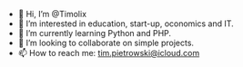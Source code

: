- 👋 Hi, I’m @Timolix
- 👀 I’m interested in education, start-up, oconomics and IT.
- 🌱 I’m currently learning Python and PHP.
- 💞️ I’m looking to collaborate on simple projects.
- 📫 How to reach me: tim.pietrowski@icloud.com

<!---
Timolix/Timolix is a ✨ special ✨ repository because its `README.md` (this file) appears on your GitHub profile.
You can click the Preview link to take a look at your changes.
--->
